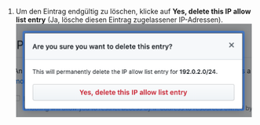 1. Um den Eintrag endgültig zu löschen, klicke auf **Yes, delete this IP allow list entry** (Ja, lösche diesen Eintrag zugelassener IP-Adressen). ![Schaltfläche „Permanently delete IP allow list entry" (Endgültiges Löschen des IP-Zulassungslisten-Eintrags)](/assets/images/help/security/perm-delete-allowlist-entry-button.png)
